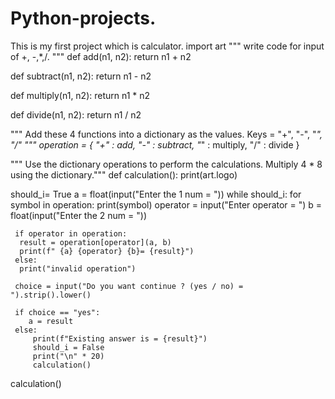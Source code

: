 # Python-projects.
This is my first project which is calculator. 
import art
""" write code for input of +, -,*,/.
"""
def add(n1, n2):
    return n1 + n2

def subtract(n1, n2):
    return n1 - n2

def multiply(n1, n2):
    return n1 * n2

def divide(n1, n2):
    return  n1 / n2

""" Add these 4 functions into a dictionary as the values. Keys = "+", "-", "*", "/"
 """
operation = {
    "+" : add,
    "-" : subtract,
    "*" : multiply,
    "/" : divide
}

"""  Use the dictionary operations to perform the calculations. Multiply 4 * 8 using the dictionary."""
def calculation():
   print(art.logo)

   should_i= True
   a = float(input("Enter the 1 num = "))
   while should_i:
     for symbol in operation:
         print(symbol)
     operator = input("Enter operator = ")
     b = float(input("Enter the 2 num = "))

     if operator in operation:
      result = operation[operator](a, b)
      print(f" {a} {operator} {b}= {result}")
     else:
      print("invalid operation")

     choice = input("Do you want continue ? (yes / no) = ").strip().lower()

     if choice == "yes":
        a = result
     else:
         print(f"Existing answer is = {result}")
         should_i = False
         print("\n" * 20)
         calculation()

calculation()

